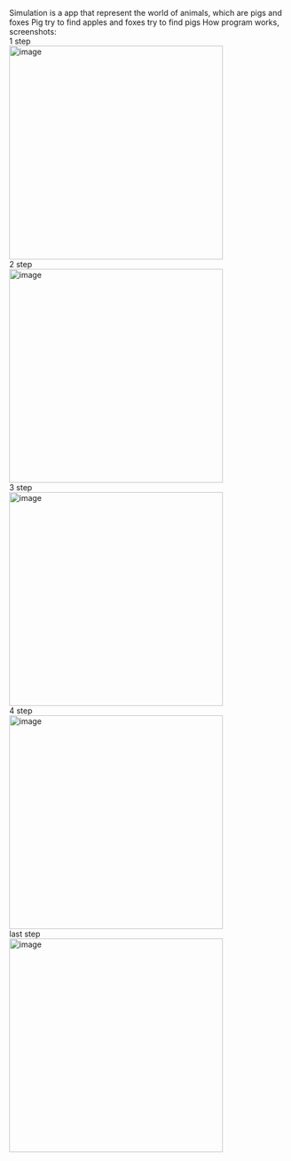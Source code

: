 Simulation is a app that represent the world of animals, which are pigs and foxes
Pig try to find apples and foxes try to find pigs
How program works, screenshots:
<br>
1 step
<br>
<img width="385" alt="image" align="center" src="https://github.com/timcol1/LifeSimulation/assets/91984444/04487b3b-c670-49f2-8731-2ba29c021bff">
<br>
2 step
<br>
<img width="385" alt="image" src="https://github.com/timcol1/LifeSimulation/assets/91984444/7fd21107-1d56-450b-9a82-e384f8a68db7">
<br>
3 step
<br>
<img width="385" alt="image" src="https://github.com/timcol1/LifeSimulation/assets/91984444/53c243e1-b473-467f-9cf9-67a898229104">
<br>
4 step 
<br>
<img width="385" alt="image" src="https://github.com/timcol1/LifeSimulation/assets/91984444/b7cc73fd-6417-4f77-858e-117ca3905761">
<br>
last step
<br>
<img width="385" alt="image" src="https://github.com/timcol1/LifeSimulation/assets/91984444/605949c8-6efb-430a-b8a1-0ef093e170e6">
